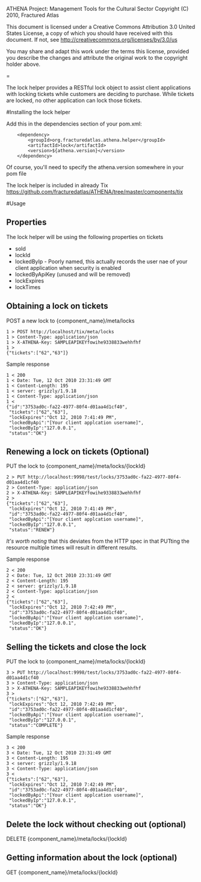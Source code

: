 ATHENA Project: Management Tools for the Cultural Sector
Copyright (C) 2010, Fractured Atlas

This document is licensed under a Creative Commons Attribution 3.0 United
States License, a copy of which you should have received with this
document. If not, see http://creativecommons.org/licenses/by/3.0/us

You may share and adapt this work under the terms this license, provided
you describe the changes and attribute the original work to the copyright
holder above.

=

The lock helper provides a RESTful lock object to assist client applications with locking tickets while customers are deciding to purchase.  While tickets are locked, no other application can lock those tickets.

#Installing the lock helper

Add this in the dependencies section of your pom.xml:

        <dependency>
            <groupId>org.fracturedatlas.athena.helper</groupId>
            <artifactId>lock</artifactId>
            <version>${athena.version}</version>
        </dependency>

Of course, you'll need to specify the athena.version somewhere in your pom file

The lock helper is included in already Tix <https://github.com/fracturedatlas/ATHENA/tree/master/components/tix>

#Usage

## Properties

The lock helper will be using the following properties on tickets

* sold
* lockId
* lockedByIp - Poorly named, this actually records the user nae of your client application when security is enabled
* lockedByApiKey (unused and will be removed)
* lockExpires
* lockTimes

## Obtaining a lock on tickets

POST a new lock to {component_name}/meta/locks

    1 > POST http://localhost/tix/meta/locks
    1 > Content-Type: application/json
    1 > X-ATHENA-Key: SAMPLEAPIKEYfowihe9338833wehhfhf
    1 >
    {"tickets":["62","63"]}

Sample response

    1 < 200
    1 < Date: Tue, 12 Oct 2010 23:31:49 GMT
    1 < Content-Length: 195
    1 < server: grizzly/1.9.18
    1 < Content-Type: application/json
    1 <
    {"id":"3753ad0c-fa22-4977-80f4-d01aa4d1cf40",
     "tickets":["62","63"],
     "lockExpires":"Oct 12, 2010 7:41:49 PM",
     "lockedByApi":"[Your client applcation username]",
     "lockedByIp":"127.0.0.1",
     "status":"OK"}

## Renewing a lock on tickets (Optional)

PUT the lock to {component_name}/meta/locks/{lockId}

    2 > PUT http://localhost:9998/test/locks/3753ad0c-fa22-4977-80f4-d01aa4d1cf40
    2 > Content-Type: application/json
    2 > X-ATHENA-Key: SAMPLEAPIKEYfowihe9338833wehhfhf
    2 >
    {"tickets":["62","63"],
     "lockExpires":"Oct 12, 2010 7:41:49 PM",
     "id":"3753ad0c-fa22-4977-80f4-d01aa4d1cf40",
     "lockedByApi":"[Your client applcation username]",
     "lockedByIp":"127.0.0.1",
     "status":"RENEW"}

*It's worth noting* that this deviates from the HTTP spec in that PUTting the resource multiple times will result in different results.

Sample response

    2 < 200
    2 < Date: Tue, 12 Oct 2010 23:31:49 GMT
    2 < Content-Length: 195
    2 < server: grizzly/1.9.18
    2 < Content-Type: application/json
    2 <
    {"tickets":["62","63"],
     "lockExpires":"Oct 12, 2010 7:42:49 PM",
     "id":"3753ad0c-fa22-4977-80f4-d01aa4d1cf40",
     "lockedByApi":"[Your client applcation username]",
     "lockedByIp":"127.0.0.1",
     "status":"OK"}

## Selling the tickets and close the lock

PUT the lock to {component_name}/meta/locks/{lockId}

    3 > PUT http://localhost:9998/test/locks/3753ad0c-fa22-4977-80f4-d01aa4d1cf40
    3 > Content-Type: application/json
    3 > X-ATHENA-Key: SAMPLEAPIKEYfowihe9338833wehhfhf
    3 >
    {"tickets":["62","63"],
     "lockExpires":"Oct 12, 2010 7:42:49 PM",
     "id":"3753ad0c-fa22-4977-80f4-d01aa4d1cf40",
     "lockedByApi":"[Your client applcation username]",
     "lockedByIp":"127.0.0.1",
     "status":"COMPLETE"}

Sample response

    3 < 200
    3 < Date: Tue, 12 Oct 2010 23:31:49 GMT
    3 < Content-Length: 195
    3 < server: grizzly/1.9.18
    3 < Content-Type: application/json
    3 <
    {"tickets":["62","63"],
     "lockExpires":"Oct 12, 2010 7:42:49 PM",
     "id":"3753ad0c-fa22-4977-80f4-d01aa4d1cf40",
     "lockedByApi":"[Your client applcation username]",
     "lockedByIp":"127.0.0.1",
     "status":"OK"}

## Delete the lock without checking out (optional)

DELETE {component_name}/meta/locks/{lockId}

## Getting information about the lock (optional)

GET {component_name}/meta/locks/{lockId}
